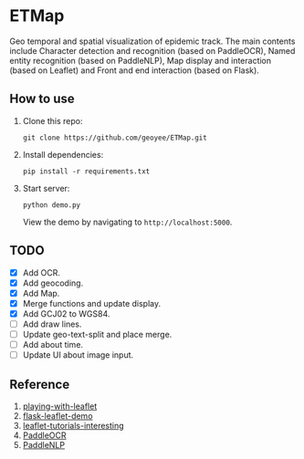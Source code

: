 # ETMap

Geo temporal and spatial visualization of epidemic track. The main contents include Character detection and recognition (based on PaddleOCR), Named entity recognition (based on PaddleNLP), Map display and interaction (based on Leaflet) and Front and end interaction (based on Flask).

## How to use

1. Clone this repo:

      ```shell
      git clone https://github.com/geoyee/ETMap.git
      ```

2.  Install dependencies:

      ```shell
      pip install -r requirements.txt
      ```

3. Start server:

      ```shell
      python demo.py
      ```

      View the demo by navigating to `http://localhost:5000`.

## TODO

- [x] Add OCR.
- [x] Add geocoding.
- [x] Add Map.
- [x] Merge functions and update display.
- [x] Add GCJ02 to WGS84.
- [ ] Add draw lines.
- [ ] Update geo-text-split and place merge.
- [ ] Add about time.
- [ ] Update UI about image input.

## Reference

1. [playing-with-leaflet](https://github.com/geoyee/playing-with-leaflet)
2. [flask-leaflet-demo](https://github.com/adwhit/flask-leaflet-demo)
3. [leaflet-tutorials-interesting](https://github.com/twtrubiks/leaflet-tutorials-interesting)
4. [PaddleOCR](https://github.com/PaddlePaddle/PaddleOCR/blob/release/2.5/doc/doc_en/models_list_en.md)
5. [PaddleNLP](https://github.com/PaddlePaddle/PaddleNLP/blob/develop/docs/model_zoo/taskflow.md)
